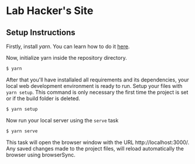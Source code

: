 # Lab Hacker's Site

## Setup Instructions

Firstly, install *yarn*. You can learn how to do it [here](https://yarnpkg.com/lang/en/docs/install/).

Now, initialize yarn inside the repository directory.

```bash
$ yarn
```

After that you'll have installaled all requirements and its dependencies, your local web development environment is ready to run. Setup your files with `yarn setup`. This command is only necessary the first time the project is set or if the build folder is deleted.

```bash
$ yarn setup
```

Now run your local server using the `serve` task

```bash
$ yarn serve
```

This task will open the browser window with the URL http://localhost:3000/. Any saved changes made to the project files, will reload automatically the browser using browserSync.
